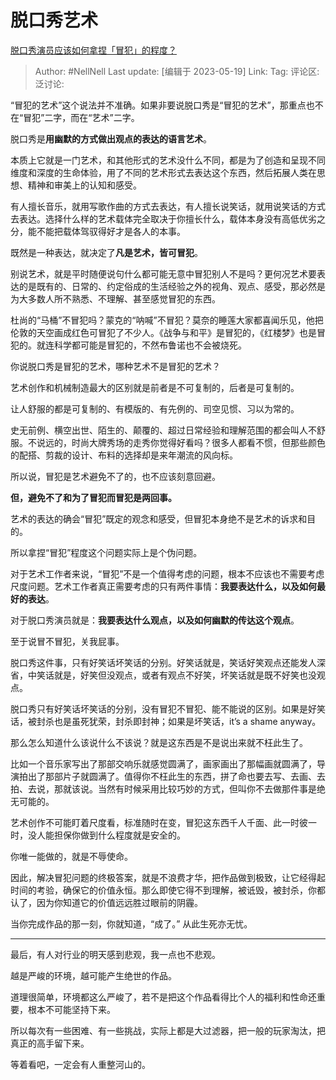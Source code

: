 # 脱口秀艺术

[脱口秀演员应该如何拿捏「冒犯」的程度？](https://www.zhihu.com/question/601738831/answer/3034506482)

> Author: #NellNell
> Last update: [编辑于 2023-05-19]
> Link:
> Tag:
> 评论区:
> 泛讨论:

“冒犯的艺术”这个说法并不准确。如果非要说脱口秀是“冒犯的艺术”，那重点也不在“冒犯”二字，而在“艺术”二字。

脱口秀是**用幽默的方式做出观点的表达的语言艺术**。

本质上它就是一门艺术，和其他形式的艺术没什么不同，都是为了创造和呈现不同维度和深度的生命体验，用了不同的艺术形式去表达这个东西，然后拓展人类在思想、精神和审美上的认知和感受。

有人擅长音乐，就用写歌作曲的方式去表达，有人擅长说笑话，就用说笑话的方式去表达。选择什么样的艺术载体完全取决于你擅长什么，载体本身没有高低优劣之分，能不能把载体驾驭得好才是各人的本事。

既然是一种表达，就决定了**凡是艺术，皆可冒犯**。

别说艺术，就是平时随便说句什么都可能无意中冒犯别人不是吗？更何况艺术要表达的是既有的、日常的、约定俗成的生活经验之外的视角、观点、感受，那必然是为大多数人所不熟悉、不理解、甚至感觉冒犯的东西。

杜尚的“马桶”不冒犯吗？蒙克的“呐喊”不冒犯？莫奈的睡莲大家都喜闻乐见，他把伦敦的天空画成红色可冒犯了不少人。《战争与和平》是冒犯的，《红楼梦》也是冒犯的。就连科学都可能是冒犯的，不然布鲁诺也不会被烧死。

你说脱口秀是冒犯的艺术，哪种艺术不是冒犯的艺术？

艺术创作和机械制造最大的区别就是前者是不可复制的，后者是可复制的。

让人舒服的都是可复制的、有模版的、有先例的、司空见惯、习以为常的。

史无前例、横空出世、陌生的、颠覆的、超过日常经验和理解范围的都会叫人不舒服。不说远的，时尚大牌秀场的走秀你觉得好看吗？很多人都看不惯，但那些颜色的配搭、剪裁的设计、布料的选择却是来年潮流的风向标。

所以说，冒犯是艺术避免不了的，也不应该刻意回避。

**但，避免不了和为了冒犯而冒犯是两回事。**

艺术的表达的确会“冒犯”既定的观念和感受，但冒犯本身绝不是艺术的诉求和目的。

所以拿捏“冒犯”程度这个问题实际上是个伪问题。

对于艺术工作者来说，“冒犯”不是一个值得考虑的问题，根本不应该也不需要考虑尺度问题。艺术工作者真正需要考虑的只有两件事情：**我要表达什么，以及如何最好的表达**。

对于脱口秀演员就是：**我要表达什么观点，以及如何幽默的传达这个观点**。

至于说冒不冒犯，关我屁事。

脱口秀这件事，只有好笑话坏笑话的分别。好笑话就是，笑话好笑观点还能发人深省，中笑话就是，好笑但没观点，或者有观点不好笑，坏笑话就是既不好笑也没观点。

脱口秀只有好笑话坏笑话的分别，没有冒犯不冒犯、能不能说的区别。如果是好笑话，被封杀也是虽死犹荣，封杀即封神；如果是坏笑话，it’s a shame anyway。

那么怎么知道什么该说什么不该说？就是这东西是不是说出来就不枉此生了。

比如一个音乐家写出了那部交响乐就感觉圆满了，画家画出了那幅画就圆满了，导演拍出了那部片子就圆满了。值得你不枉此生的东西，拼了命也要去写、去画、去拍、去说，那就该说。当然有时候采用比较巧妙的方式，但叫你不去做那件事是绝无可能的。

艺术创作不可能盯着尺度看，标准随时在变，冒犯这东西千人千面、此一时彼一时，没人能担保你做到什么程度就是安全的。

你唯一能做的，就是不辱使命。

因此，解决冒犯问题的终极答案，就是不浪费才华，把作品做到极致，让它经得起时间的考验，确保它的价值永恒。那么即使它得不到理解，被诋毁，被封杀，你都认了，因为你知道它的价值远远胜过眼前的阴霾。

当你完成作品的那一刻，你就知道，“成了。” 从此生死亦无忧。

--------------------

最后，有人对行业的明天感到悲观，我一点也不悲观。

越是严峻的环境，越可能产生绝世的作品。

道理很简单，环境都这么严峻了，若不是把这个作品看得比个人的福利和性命还重要，根本不可能坚持下来。

所以每次有一些困难、有一些挑战，实际上都是大过滤器，把一般的玩家淘汰，把真正的高手留下来。

等着看吧，一定会有人重整河山的。

